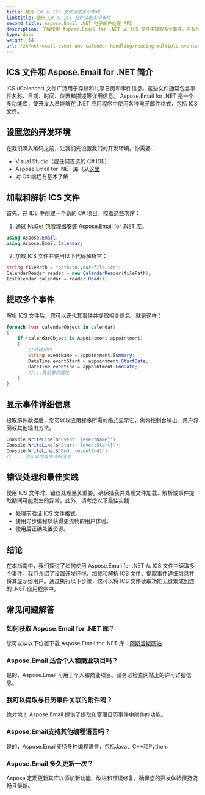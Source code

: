```yaml
---
title: 使用 C# 从 ICS 文件读取多个事件
linktitle: 使用 C# 从 ICS 文件读取多个事件
second_title: Aspose.Email .NET 电子邮件处理 API
description: 了解使用 Aspose.Email for .NET 从 ICS 文件中提取多个事件。带有代码示例的分步指南，可实现高效的事件管理。
type: docs
weight: 14
url: /zh/net/email-event-and-calendar-handling/reading-multiple-events-from-ics-files-with-csharp/
---
```


## ICS 文件和 Aspose.Email for .NET 简介

ICS (iCalendar) 文件广泛用于存储和共享日历和事件信息。这些文件通常包含事件名称、日期、时间、位置和描述等详细信息。 Aspose.Email for .NET 是一个多功能库，使开发人员能够在 .NET 应用程序中使用各种电子邮件格式，包括 ICS 文件。

## 设置您的开发环境

在我们深入编码之前，让我们先设置我们的开发环境。你需要：

- Visual Studio（或任何首选的 C# IDE）
-  Aspose.Email for .NET 库（从[这里](https://releases.aspose.com/email/net)
- 对 C# 编程有基本了解

## 加载和解析 ICS 文件

首先，在 IDE 中创建一个新的 C# 项目。按着这些次序：

1. 通过 NuGet 包管理器安装 Aspose.Email for .NET 库。
   
```csharp
using Aspose.Email;
using Aspose.Email.Calendar;
```

2. 加载 ICS 文件并使用以下代码解析它：

```csharp
string filePath = "path/to/your/file.ics";
CalendarReader reader = new CalendarReader(filePath);
IcsCalendar calendar = reader.Read();
```

## 提取多个事件

解析 ICS 文件后，您可以迭代其事件并提取相关信息。就是这样：

```csharp
foreach (var calendarObject in calendar)
{
    if (calendarObject is Appointment appointment)
    {
        //处理预约
        string eventName = appointment.Summary;
        DateTime eventStart = appointment.StartDate;
        DateTime eventEnd = appointment.EndDate;
        //...其他事件属性
    }
}
```

## 显示事件详细信息

提取事件数据后，您可以以应用程序所需的格式显示它，例如控制台输出、用户界面或其他输出方法。

```csharp
Console.WriteLine($"Event: {eventName}");
Console.WriteLine($"Start: {eventStart}");
Console.WriteLine($"End: {eventEnd}");
// ... 显示其他事件详细信息
```

## 错误处理和最佳实践

使用 ICS 文件时，错误处理至关重要。确保捕获并处理文件加载、解析或事件提取期间可能发生的异常。此外，请考虑以下最佳实践：

- 处理前验证 ICS 文件格式。
- 使用异步编程以获得更流畅的用户体验。
- 使用后正确处置资源。

## 结论

在本指南中，我们探讨了如何使用 Aspose.Email for .NET 从 ICS 文件中读取多个事件。我们介绍了设置开发环境、加载和解析 ICS 文件、提取事件详细信息并将其显示给用户。通过执行以下步骤，您可以将 ICS 文件读取功能无缝集成到您的 .NET 应用程序中。

## 常见问题解答

### 如何获取 Aspose.Email for .NET 库？

您可以从以下位置下载 Aspose.Email for .NET 库：[阿斯普斯网站](https://releases.aspose.com/email/net).

### Aspose.Email 适合个人和商业项目吗？

是的，Aspose.Email 可用于个人和商业项目。请务必检查网站上的许可详细信息。

### 我可以提取与日历事件关联的附件吗？

绝对地！ Aspose.Email 提供了提取和管理日历事件中附件的功能。

### Aspose.Email支持其他编程语言吗？

是的，Aspose.Email支持多种编程语言，包括Java、C++和Python。

### Aspose.Email 多久更新一次？

Aspose 定期更新其库以添加新功能、改进和错误修复，确保您的开发体验保持流畅且最新。